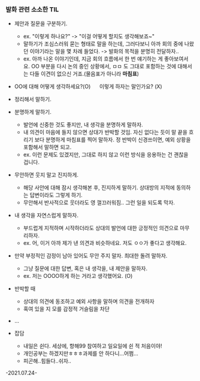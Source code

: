 ### 발화 관련 소소한 TIL
 - 제안과 질문을 구분하기.  
	- ex. "이렇게 하나요?" -> "이걸 어떻게 할지도 생각해보죠~"  
	- 말하기가 조심스러워 묻는 형태로 말을 하는데, 그러다보니 아까 회의 중에 나왔던 이야기라는 말을 몇 차례 들었다. -> 발화의 목적을 분명히 전달하자..
	- ex. 아까 나온 이야기인데, 지금 회의 흐름에서 한 번 얘기하는 게 좋아보여서요. OO 부분을 다시 논의 중인 상황에서, ㅁㅁ 도 그대로 포함하는 것에 대해서는 다들 이견이 없으신 거죠.(물음표가 아니라 **마침표**)

- OO에 대해 어떻게 생각하세요?(O) &nbsp;&nbsp;&nbsp;&nbsp;&nbsp;이렇게 하자는 말인가요? (X)  

 - 정리해서 말하기.
 - 분명하게 말하기.  
 	 - 발언에 신중한 것도 좋지만, 내 생각을 분명하게 말하자.
	- 내 의견이 마음에 들지 않으면 상대가 반박할 것임. 자신 없다는 듯이 말 끝을 흐리기 보다 분명하게 마침표를 찍어 말하자. 정 반박이 신경쓰이면, 예외 상황을 포함해서 말하면 되고. 
	-  ex. 이런 문제도 있겠지만, 그대로 하지 않고 이런 방식을 응용하는 건 괜찮을 겁니다.
- 무안하면 웃지 말고 진지하게.
	-  해당 사안에 대해 잠시 생각해본 후, 진지하게 말하기. 상대방의 지적에 동의하는 답변이라도 그렇게 하기.
	- 무안해서 반사적으로 웃더라도 영 껄끄러워짐.. 그런 일을 되도록 막자.
- 내 생각을 자연스럽게 말하자.
	- 부드럽게 지적하며 시작하더라도 상대의 발언에 대한 긍정적인 의견으로 마무리하자.
	- ex. 어, 이거 아까 제가 낸 의견과 비슷하네요. 저도 ㅇㅇ가 좋다고 생각해요.
- 만약 부정적인 감정이 남아 있어도 무안 주지 말자. 최대한 돌려 말하자.
	- 그냥 질문에 대한 답변, 혹은 내 생각을, 내 제안을 말하자.
	- ex. 저는 OOOO하게 하는 거라고 생각했어요. (O)
	
- 반박할 때
	- 상대의 의견에 동조하고 예외 사항을 말하며 의견을 전개하자
	- 혹여 있을 지 모를 감정적 거슬림을 차단 
- ...
- 잡담
	-  내일은 쉰다. 세상에, 항해99 참여하고 일요일에 쉰 적 처음이야!
	- 개인공부는 하겠지만ㅎㅎㅎ과제를 안 하다니...어쩜...
	- 피곤해..힘들다..쉬자..    
	
-2021.07.24-
